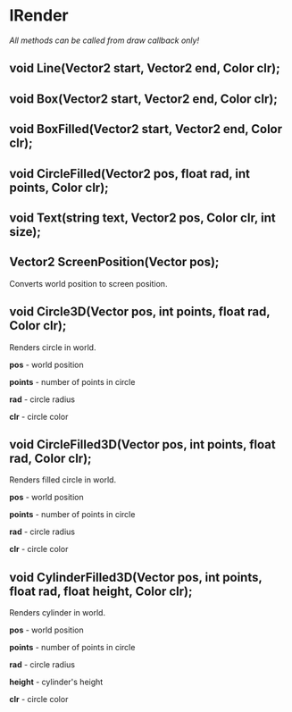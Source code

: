# IRender

*All methods can be called from draw callback only!*

## void Line(Vector2 start, Vector2 end, Color clr);

## void Box(Vector2 start, Vector2 end, Color clr);

## void BoxFilled(Vector2 start, Vector2 end, Color clr);

## void CircleFilled(Vector2 pos, float rad, int points, Color clr);

## void Text(string text, Vector2 pos, Color clr, int size);

## Vector2 ScreenPosition(Vector pos);

Converts world position to screen position.

## void Circle3D(Vector pos, int points, float rad, Color clr);

Renders circle in world.

**pos** - world position

**points** - number of points in circle

**rad** - circle radius

**clr** - circle color

## void CircleFilled3D(Vector pos, int points, float rad, Color clr);

Renders filled circle in world.

**pos** - world position

**points** - number of points in circle

**rad** - circle radius

**clr** - circle color

## void CylinderFilled3D(Vector pos, int points, float rad, float height, Color clr);


Renders cylinder in world.

**pos** - world position

**points** - number of points in circle

**rad** - circle radius

**height** - cylinder's height

**clr** - circle color

